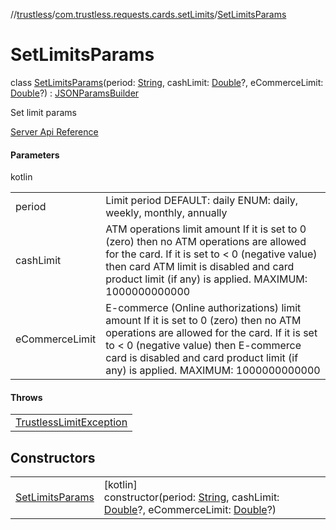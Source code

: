 //[trustless](../../../index.md)/[com.trustless.requests.cards.setLimits](../index.md)/[SetLimitsParams](index.md)

# SetLimitsParams

class [SetLimitsParams](index.md)(period: [String](https://kotlinlang.org/api/latest/jvm/stdlib/kotlin/-string/index.html), cashLimit: [Double](https://kotlinlang.org/api/latest/jvm/stdlib/kotlin/-double/index.html)?, eCommerceLimit: [Double](https://kotlinlang.org/api/latest/jvm/stdlib/kotlin/-double/index.html)?) : [JSONParamsBuilder](../../com.trustless.params/-j-s-o-n-params-builder/index.md)

Set limit params

[Server Api Reference](https://developer.staq.io/docs/apis/cards#/Limits/Set%20a%20card%20spending%20limits)

#### Parameters

kotlin

| | |
|---|---|
| period | Limit period DEFAULT: daily ENUM:  daily, weekly, monthly, annually |
| cashLimit | ATM operations limit amount If it is set to 0 (zero) then no ATM operations are allowed for the card. If it is set to < 0 (negative value) then card ATM limit is disabled and card product limit (if any) is applied. MAXIMUM: 1000000000000 |
| eCommerceLimit | E-commerce (Online authorizations) limit amount If it is set to 0 (zero) then no ATM operations are allowed for the card. If it is set to < 0 (negative value) then E-commerce card is disabled and card product limit (if any) is applied. MAXIMUM: 1000000000000 |

#### Throws

| |
|---|
| [TrustlessLimitException](../../com.trustless.exceptions/-trustless-limit-exception/index.md) |

## Constructors

| | |
|---|---|
| [SetLimitsParams](-set-limits-params.md) | [kotlin]<br>constructor(period: [String](https://kotlinlang.org/api/latest/jvm/stdlib/kotlin/-string/index.html), cashLimit: [Double](https://kotlinlang.org/api/latest/jvm/stdlib/kotlin/-double/index.html)?, eCommerceLimit: [Double](https://kotlinlang.org/api/latest/jvm/stdlib/kotlin/-double/index.html)?) |

